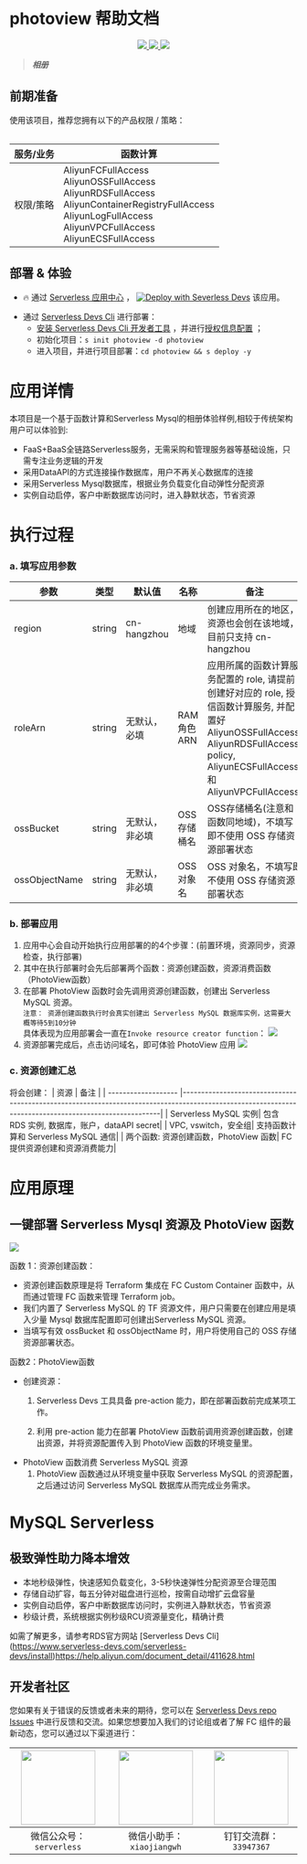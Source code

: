 # photoview 帮助文档

<p align="center" class="flex justify-center">
    <a href="https://www.serverless-devs.com" class="ml-1">
    <img src="http://editor.devsapp.cn/icon?package=photoview&type=packageType">
  </a>
  <a href="http://www.devsapp.cn/details.html?name=photoview" class="ml-1">
    <img src="http://editor.devsapp.cn/icon?package=photoview&type=packageVersion">
  </a>
  <a href="http://www.devsapp.cn/details.html?name=photoview" class="ml-1">
    <img src="http://editor.devsapp.cn/icon?package=photoview&type=packageDownload">
  </a>
</p>

<description>

> ***相册***

</description>

<table>

## 前期准备
使用该项目，推荐您拥有以下的产品权限 / 策略：

| 服务/业务 | 函数计算 |     
| --- |  --- |   
| 权限/策略 | AliyunFCFullAccess</br>AliyunOSSFullAccess</br>AliyunRDSFullAccess</br>AliyunContainerRegistryFullAccess</br>AliyunLogFullAccess</br>AliyunVPCFullAccess</br>AliyunECSFullAccess |     


</table>

<codepre id="codepre">



</codepre>

<deploy>

## 部署 & 体验

<appcenter>

- :fire: 通过 [Serverless 应用中心](https://fcnext.console.aliyun.com/applications/create?template=photoview) ，
[![Deploy with Severless Devs](https://img.alicdn.com/imgextra/i1/O1CN01w5RFbX1v45s8TIXPz_!!6000000006118-55-tps-95-28.svg)](https://fcnext.console.aliyun.com/applications/create?template=photoview)  该应用。 

</appcenter>

- 通过 [Serverless Devs Cli](https://www.serverless-devs.com/serverless-devs/install) 进行部署：
    - [安装 Serverless Devs Cli 开发者工具](https://www.serverless-devs.com/serverless-devs/install) ，并进行[授权信息配置](https://www.serverless-devs.com/fc/config) ；
    - 初始化项目：`s init photoview -d photoview`   
    - 进入项目，并进行项目部署：`cd photoview && s deploy -y`

</deploy>

<appdetail id="flushContent">

# 应用详情

本项目是一个基于函数计算和Serverless Mysql的相册体验样例,相较于传统架构用户可以体验到:
* FaaS+BaaS全链路Serverless服务，无需采购和管理服务器等基础设施，只需专注业务逻辑的开发
* 采用DataAPI的方式连接操作数据库，用户不再关心数据库的连接
* 采用Serverless Mysql数据库，根据业务负载变化自动弹性分配资源
* 实例自动启停，客户中断数据库访问时，进入静默状态，节省资源


# 执行过程
### a. 填写应用参数
| 参数                 | 类型   | 默认值                          | 名称       | 备注                                                                                                                                                                      |
| ------------------- | ----- | ------------------------------ |----------|-------------------------------------------------------------------------------------------------------------------------------------------------------------------------|
| region              | string | cn-hangzhou                    | 地域       | 创建应用所在的地区，资源也会创在该地域，目前只支持 cn-hangzhou                                                                                                                                   |
| roleArn             | string | 无默认，必填                    | RAM角色ARN | 应用所属的函数计算服务配置的 role, 请提前创建好对应的 role, 授信函数计算服务, 并配置好 AliyunOSSFullAccess, AliyunRDSFullAccess policy, AliyunECSFullAccess 和 AliyunVPCFullAccess |
| ossBucket           | string | 无默认，非必填                           | OSS存储桶名  | OSS存储桶名(注意和函数同地域)，不填写即不使用 OSS 存储资源部署状态                                                                                                                                  |
| ossObjectName           | string | 无默认，非必填    | OSS 对象名  | OSS 对象名，不填写即不使用 OSS 存储资源部署状态                                                                                                                                            |
                                                                                                                       


### b. 部署应用
1. 应用中心会自动开始执行应用部署的的4个步骤：(前置环境，资源同步，资源检查，执行部署)
2. 其中在执行部署时会先后部署两个函数：资源创建函数，资源消费函数（PhotoView函数）
3. 在部署 PhotoView 函数时会先调用资源创建函数，创建出 Serverless MySQL 资源。\
`注意： 资源创建函数执行时会真实创建出 Serverless MySQL 数据库实例，这需要大概等待5到10分钟` \
具体表现为应用部署会一直在`Invoke resource creator function`：
![](https://img.alicdn.com/imgextra/i2/O1CN01d38Cwn1KwT9IOBZne_!!6000000001228-2-tps-1688-166.png)  
4. 资源部署完成后，点击访问域名，即可体验 PhotoView 应用
![](https://img.alicdn.com/imgextra/i3/O1CN01g83px31O2pUnuwWMS_!!6000000001648-2-tps-3948-1310.png)
### c. 资源创建汇总
将会创建：
| 资源                   | 备注                                                                                                                                                   |
| ------------------- |------------------------------------------------------------------------------------------------------------------------------------------------------|
| Serverless MySQL 实例| 包含 RDS 实例, 数据库，账户，dataAPI secret|
| VPC, vswitch，安全组| 支持函数计算和 Serverless MySQL 通信|
| 两个函数: 资源创建函数，PhotoView 函数| FC 提供资源创建和资源消费能力|


# 应用原理

## 一键部署 Serverless Mysql 资源及 PhotoView 函数
![](https://img.alicdn.com/imgextra/i2/O1CN01zJtHRa1HKxrrXeDCq_!!6000000000740-2-tps-2724-1004.png)  

函数 1：资源创建函数：
- 资源创建函数原理是将 Terraform 集成在 FC Custom Container 函数中，从而通过管理 FC 函数来管理 Terraform job。  
- 我们内置了 Serverless MySQL 的 TF 资源文件，用户只需要在创建应用是填入少量 Mysql 数据库配置即可创建出Serverless MySQL 资源。  
- 当填写有效 ossBucket 和 ossObjectName 时，用户将使用自己的 OSS 存储资源部署状态。

函数2：PhotoView函数
-   创建资源：
    1. Serverless Devs 工具具备 pre-action 能力，即在部署函数前完成某项工作。

    2. 利用 pre-action 能力在部署 PhotoView 函数前调用资源创建函数，创建出资源，并将资源配置传入到 PhotoView 函数的环境变量里。
- PhotoView 函数消费 Serverless MySQL 资源
  1. PhotoView 函数通过从环境变量中获取 Serverless MySQL 的资源配置，之后通过访问 Serverless MySQL 数据库从而完成业务需求。

# MySQL Serverless

## 极致弹性助力降本增效


* 本地秒级弹性，快速感知负载变化，3-5秒快速弹性分配资源至合理范围
* 存储自动扩容，每五分钟对磁盘进行巡检，按需自动增扩云盘容量
* 实例自动启停，客户中断数据库访问时，实例进入静默状态，节省资源
* 秒级计费，系统根据实例秒级RCU资源量变化，精确计费

如需了解更多，请参考RDS官方网站  [Serverless Devs Cli] (https://www.serverless-devs.com/serverless-devs/install)https://help.aliyun.com/document_detail/411628.html






















</appdetail>

<devgroup>

## 开发者社区

您如果有关于错误的反馈或者未来的期待，您可以在 [Serverless Devs repo Issues](https://github.com/serverless-devs/serverless-devs/issues) 中进行反馈和交流。如果您想要加入我们的讨论组或者了解 FC 组件的最新动态，您可以通过以下渠道进行：

<p align="center">

| <img src="https://serverless-article-picture.oss-cn-hangzhou.aliyuncs.com/1635407298906_20211028074819117230.png" width="130px" > | <img src="https://serverless-article-picture.oss-cn-hangzhou.aliyuncs.com/1635407044136_20211028074404326599.png" width="130px" > | <img src="https://serverless-article-picture.oss-cn-hangzhou.aliyuncs.com/1635407252200_20211028074732517533.png" width="130px" > |
|--- | --- | --- |
| <center>微信公众号：`serverless`</center> | <center>微信小助手：`xiaojiangwh`</center> | <center>钉钉交流群：`33947367`</center> | 

</p>

</devgroup>